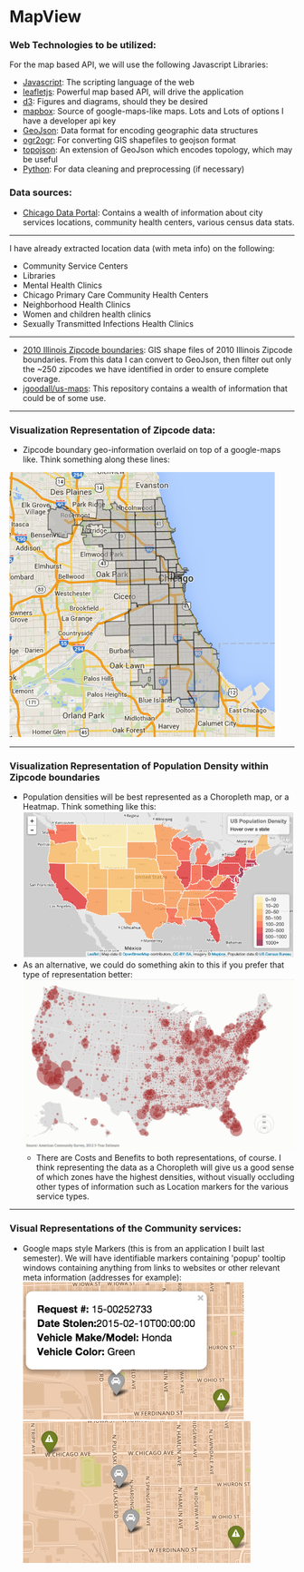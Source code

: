 # MapView


### Web Technologies to be utilized:

For the map based API, we will use the following Javascript Libraries:

* [Javascript](https://developer.mozilla.org/en-US/docs/Web/JavaScript): The scripting language of the web
* [leafletjs](http://leafletjs.com/index.html): Powerful map based API, will drive the application
* [d3](http://d3js.org/): Figures and diagrams, should they be desired
* [mapbox](https://www.mapbox.com/): Source of google-maps-like maps. Lots and Lots of options I have a developer api key
* [GeoJson](http://geojson.org/): Data format for encoding geographic data structures
* [ogr2ogr](http://www.gdal.org/ogr2ogr.html): For converting GIS shapefiles to geojson format
* [topojson](https://github.com/mbostock/topojson): An extension of GeoJson which encodes topology, which may be useful
* [Python](https://www.python.org/): For data cleaning and preprocessing (if necessary)

### Data sources:
* [Chicago Data Portal](https://data.cityofchicago.org/): Contains a wealth of information about city services locations, community health centers, various census data stats.

---

I have already extracted location data (with meta info) on the following:

  * Community Service Centers
  * Libraries
  * Mental Health Clinics
  * Chicago Primary Care Community Health Centers
  * Neighborhood Health Clinics
  * Women and children health clinics
  * Sexually Transmitted Infections Health Clinics

---

* [2010 Illinois Zipcode boundaries](https://www.census.gov/cgi-bin/geo/shapefiles2010/layers.cgi): GIS shape files of 2010 Illinois Zipcode boundaries. From this data I can convert to GeoJson, then filter out only the ~250 zipcodes we have identified in order to ensure complete coverage.
* [jgoodall/us-maps](https://github.com/jgoodall/us-maps): This repository contains a wealth of information that could be of some use.

---
    
### Visualization Representation of Zipcode data:

* Zipcode boundary geo-information overlaid on top of a google-maps like. Think something  along these lines:

![](assets/img/zipcodes.png)

---

### Visualization Representation of Population Density within Zipcode boundaries

* Population densities will be best represented as a Choropleth map, or a Heatmap. Think something like this: ![](assets/img/choropleth.png)
* As an alternative, we could do something akin to this if you prefer that type of representation better: ![](assets/img/bubbles.png)
  * There are Costs and Benefits to both representations, of course. I think representing the data as a Choropleth will give us a good sense of which zones have the highest densities, without visually occluding other types of information such as Location markers for the various service types.

---

### Visual Representations of the Community services:
* Google maps style Markers (this is from an application I built last semester). We will have identifiable markers containing 'popup' tooltip windows containing anything from links to websites or other relevant meta information (addresses for example): ![](assets/img/popups.png) ![](assets/img/markers.png)





